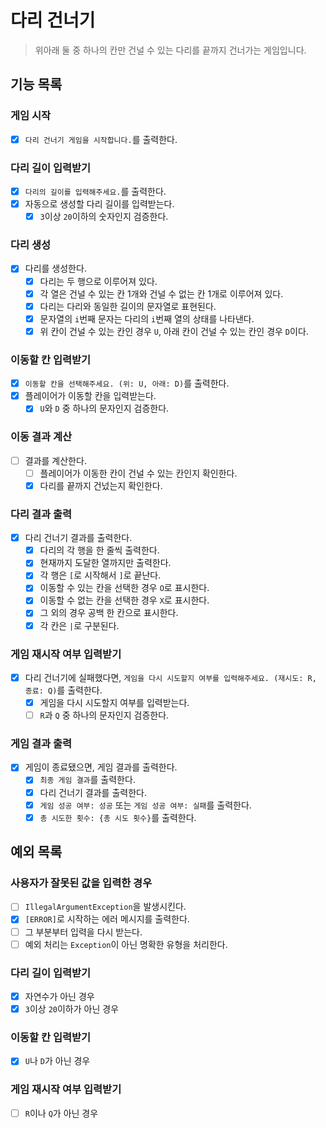 # 다리 건너기

> 위아래 둘 중 하나의 칸만 건널 수 있는 다리를 끝까지 건너가는 게임입니다.

## 기능 목록

### 게임 시작
- [x] `다리 건너기 게임을 시작합니다.`를 출력한다.

### 다리 길이 입력받기
- [x] `다리의 길이를 입력해주세요.`를 출력한다.
- [x] 자동으로 생성할 다리 길이를 입력받는다.
    - [x] `3`이상 `20`이하의 숫자인지 검증한다.

### 다리 생성
- [x] 다리를 생성한다.
    - [x] 다리는 두 행으로 이루어져 있다.
    - [x] 각 열은 건널 수 있는 칸 1개와 건널 수 없는 칸 1개로 이루어져 있다.
    - [x] 다리는 다리와 동일한 길이의 문자열로 표현된다.
    - [x] 문자열의 `i`번째 문자는 다리의 `i`번째 열의 상태를 나타낸다.
    - [x] 위 칸이 건널 수 있는 칸인 경우 `U`, 아래 칸이 건널 수 있는 칸인 경우 `D`이다.

### 이동할 칸 입력받기
- [x] `이동할 칸을 선택해주세요. (위: U, 아래: D)`를 출력한다.
- [x] 플레이어가 이동할 칸을 입력받는다.
    - [x] `U`와 `D` 중 하나의 문자인지 검증한다.

### 이동 결과 계산
- [ ] 결과를 계산한다.
    - [ ] 플레이어가 이동한 칸이 건널 수 있는 칸인지 확인한다.
    - [x] 다리를 끝까지 건넜는지 확인한다.

### 다리 결과 출력
- [x] 다리 건너기 결과를 출력한다.
    - [x] 다리의 각 행을 한 줄씩 출력한다.
    - [x] 현재까지 도달한 열까지만 출력한다.
    - [x] 각 행은 `[`로 시작해서 `]`로 끝난다.
    - [x] 이동할 수 있는 칸을 선택한 경우 `O`로 표시한다.
    - [x] 이동할 수 없는 칸을 선택한 경우 `X`로 표시한다.
    - [x] 그 외의 경우 공백 한 칸으로 표시한다.
    - [x] 각 칸은 ` | `로 구분된다.

### 게임 재시작 여부 입력받기
- [x] 다리 건너기에 실패했다면, `게임을 다시 시도할지 여부를 입력해주세요. (재시도: R, 종료: Q)`를 출력한다.
    - [x] 게임을 다시 시도할지 여부를 입력받는다.
    - [ ] `R`과 `Q` 중 하나의 문자인지 검증한다.

### 게임 결과 출력
- [x] 게임이 종료됐으면, 게임 결과를 출력한다.
    - [x] `최종 게임 결과`를 출력한다.
    - [x] 다리 건너기 결과를 출력한다.
    - [x] `게임 성공 여부: 성공` 또는 `게임 성공 여부: 실패`를 출력한다.
    - [x] `총 시도한 횟수: {총 시도 횟수}`를 출력한다.

## 예외 목록

### 사용자가 잘못된 값을 입력한 경우
- [ ] `IllegalArgumentException`을 발생시킨다.
- [x] `[ERROR]`로 시작하는 에러 메시지를 출력한다.
- [ ] 그 부분부터 입력을 다시 받는다.
- [ ] 예외 처리는 `Exception`이 아닌 명확한 유형을 처리한다.

### 다리 길이 입력받기
- [x] 자연수가 아닌 경우
- [x] `3`이상 `20`이하가 아닌 경우

### 이동할 칸 입력받기
- [x] `U`나 `D`가 아닌 경우

### 게임 재시작 여부 입력받기
- [ ] `R`이나 `Q`가 아닌 경우